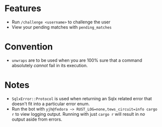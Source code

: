 # Features
- Run `/challenge <username>` to challenge the user
- View your pending matches with `pending_matches`

# Convention
- `unwraps` are to be used when you are 100% sure that a command absolutely *cannot* fail in its execution. 

# Notes
- `SqlxError::Protocol` is used when returning an Sqlx related error that doesn't fit into a particular error enum.
- Run the bot with  `yjh@fedora ~> RUST_LOG=none,tews_circuit=info cargo r` to view logging output. Running with just `cargo r` will result in *no* output aside from errors.
